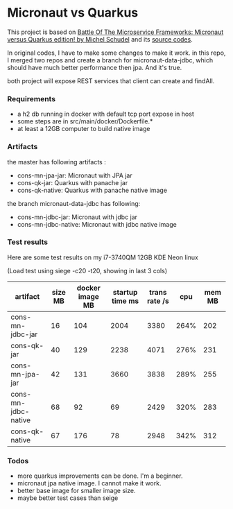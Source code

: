 # Micronaut vs Quarkus

This project is based on [Battle Of The Microservice Frameworks: Micronaut versus Quarkus edition! by Michel Schudel](https://www.youtube.com/watch?v=hnEXOqcNXPs) and its [source codes](https://github.com/MichelSchudel/conference-service-micronaut). 

In original codes, I have to make some changes to make it work. 
in this repo, I merged two repos and create a branch for micronaut-data-jdbc, which should have much better performance then jpa. 
And it's true. 

both project will expose REST services that client can create and findAll. 

### Requirements

- a h2 db running in docker with default tcp port expose in host
- some steps are in src/main/docker/Dockerfile.* 
- at least a 12GB computer to build native image

### Artifacts

the master has following artifacts :
 - cons-mn-jpa-jar: Micronaut with JPA jar
 - cons-qk-jar: Quarkus with panache jar
 - cons-qk-native: Quarkus with panache native image

the branch micronaut-data-jdbc has following:
 - cons-mn-jdbc-jar: Micronaut with jdbc jar
 - cons-mn-jdbc-native: Micronaut with jdbc native image
 
 ### Test results
 
 Here are some test results on my i7-3740QM 12GB KDE Neon linux
 
 (Load test using siege -c20 -t20, showing in last 3 cols)
 
artifact|size MB|docker image MB|startup time ms|trans rate /s|cpu|mem MB
--- | --- | ---| ---| ---| ---| ---
cons-mn-jdbc-jar    |16 |104    |2004|3380  |264%	|202
cons-qk-jar	        |40 |129    |2238|4071  |276%   |231
cons-mn-jpa-jar	    |42	|131    |3660|3838	|289%   |255
cons-mn-jdbc-native |68	|92	    |69  |2429	|320%	|283
cons-qk-native	    |67 |176    |78  |2948	|342%	|312

### Todos

- more quarkus improvements can be done. I'm a beginner. 
- micronaut jpa native image. I cannot make it work. 
- better base image for smaller image size. 
- maybe better test cases than seige

